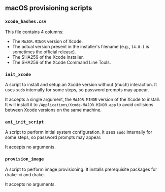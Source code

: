 ## macOS provisioning scripts

### `xcode_hashes.csv`

This file contains 4 columns:

- The `MAJOR.MINOR` version of Xcode.
- The actual version present in the installer's filename (e.g., `14.0.1` is
  sometimes the official release).
- The SHA256 of the Xcode installer.
- The SHA256 of the Xcode Command Line Tools.

### `init_xcode`

A script to install and setup an Xcode version without (much) interaction. It
uses `sudo` internally for some steps, so password prompts may appear.

It accepts a single argument, the `MAJOR.MINOR` version of the Xcode to install.
It will install it to `/Applications/Xcode-MAJOR.MINOR.app` to avoid collisions
between Xcode versions on the same machine.

### `ami_init_script`

A script to perform initial system configuration. It uses `sudo` internally for
some steps, so password prompts may appear.

It accepts no arguments.

### `provision_image`

A script to perform image provisioning. It installs prerequisite packages for
drake-ci and drake.

It accepts no arguments.
